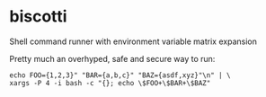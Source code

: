 # biscotti
Shell command runner with environment variable matrix expansion

Pretty much an overhyped, safe and secure way to run:
```
echo FOO={1,2,3}" "BAR={a,b,c}" "BAZ={asdf,xyz}"\n" | \
xargs -P 4 -i bash -c "{}; echo \$FOO+\$BAR+\$BAZ"
```
